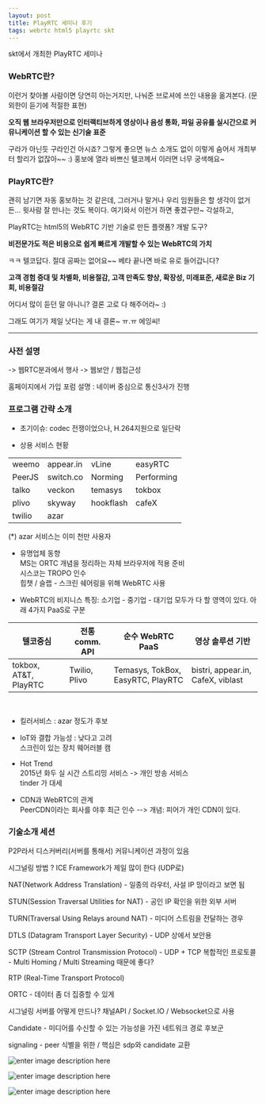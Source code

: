 ```yaml
--- 
layout: post 
title: PlayRTC 세미나 후기 
tags: webrtc html5 playrtc skt 
---
```

skt에서 개최한 PlayRTC 세미나  

### WebRTC란? 

이런거 찾아볼 사람이면 당연히 아는거지만, 나눠준 브로셔에 쓰인 내용을 옮겨본다. (문외한이 듣기에 적절한 표현)

**오직 웹 브라우저만으로 인터랙티브하게 영상이나 음성 통화, 파일 공유를 실시간으로 커뮤니케이션 할 수 있는 신기술 표준**  

구라가 아닌듯 구라인건 아시죠? 그렇게 좋으면 뉴스 소개도 없이 이렇게 숨어서 개최부터 할리가 없잖아~~ :) 홍보에 열라 바쁘신 텔코께서 이러면 너무 궁색해요~

### PlayRTC란?

괜히 남기면 자동 홍보하는 것 같은데, 그러거나 말거나 우리 임원들은 할 생각이 없거든... 윗사람 잘 만나는 것도 복이다. 여기와서 이런거 하면 좋겠구만~ 각설하고,

PlayRTC는 html5의 WebRTC 기반 기술로 만든 플랫폼? 개발 도구?  

**비전문가도 적은 비용으로 쉽게 빠르게 개발할 수 있는 WebRTC의 가치**  

ㅋㅋ 텔코답다. 절대 공짜는 없어요~~ 베타 끝나면 바로 유로 들어갑니다? 

**고객 경험 증대 및 차별화, 비용절감, 고객 만족도 향상, 확장성, 미래표준, 새로운 Biz 기회, 비용절감**  

어디서 많이 듣던 말 아니니? 결론 고로 다 해주어라~ :)

그래도 여기가 제일 낫다는 게 내 결론~ ㅠ.ㅠ 에잉씨! 

-------

### 사전 설명

-> 웹RTC분과에서 행사
-> 웹보안 / 웹접근성 

홈페이지에서 가입 
포럼 설명 : 네이버 중심으로 통신3사가 진행  

### 프로그램 간략 소개
 
- 초기이슈: codec 전쟁이었으나, H.264지원으로 일단락  

- 상용 서비스 현황  

|||||
  ------- | ------------ | ------- | ----
|   weemo  | appear.in    | vLine       |easyRTC     |
| PeerJS | switch.co | Norming |Performing |  
|   talko  | veckon    | temasys       |tokbox     | 
| plivo | skyway | hookflash |cafeX |  
| twilio | azar | ||  
 (*) azar 서비스는 이미 천만 사용자   

 - 유명업체 동향  
MS는 ORTC 개념을 정리하는 자체 브라우저에 적용 준비   
시스코는 TROPO 인수  
힙챗 / 슬랩 - 스크린 쉐어링을 위해 WebRTC 사용   

 - WebRTC의 비지니스 특징: 소기업 - 중기업 - 대기업 모두가 다 할 영역이 있다. 아래 4가지 PaaS로 구분  

|   텔코중심  | 전통 comm. API    | 순수 WebRTC PaaS |영상 솔루션 기반     |
  ------- | ------------ | ------- | ----
| tokbox, AT&T, PlayRTC | Twilio, Plivo | Temasys, TokBox, EasyRTC, PlayRTC |bistri, appear.in, CafeX, viblast |  
<br />  

 - 킬러서비스 : azar 정도가 후보 

 - IoT와 결합 가능성 : 낮다고 고려  
스크린이 있는 장치
웨어러블 캠   

 - Hot Trend  
 2015년 화두 실 시간 스트리밍 서비스 -> 개인 방송 서비스  
tinder 가 대세  

 - CDN과 WebRTC의 관계    
PeerCDN이라는 회사를 야후 최근 인수 --> 개념: 피어가 개인 CDN이 있다. 

### 기술소개 세션 

P2P라서 디스커버리(서버를 통해서)  커뮤니케이션 과정이 있음 

시그널링 방법 ? ICE Framework가 제일 많이 한다 (UDP로)

NAT(Network Address Translation)  - 일종의 라우터, 사설 IP 망이라고 보면 됨 

STUN(Session Traversal Utilities for NAT) - 공인 IP 확인을 위한 외부 서버

TURN(Traversal Using Relays around NAT) - 미디어 스트림을 전달하는 경우 

DTLS (Datagram Transport Layer Security) - UDP 상에서 보안용

SCTP (Stream Control Transmission Protocol) - UDP + TCP 복합적인 프로토콜 - Multi Homing / Multi Streaming 때문에 좋다? 

RTP (Real-Time Transport Protocol)

ORTC - 데이터 좀 더 집중할 수 있게 

시그널링 서버를 어떻게 만드나? 
채널API / Socket.IO / Websocket으로 사용 

Candidate - 미디어를 수신할 수 있는 가능성을 가진 네트워크 경로 후보군 

signaling - peer 식별을 위한 / 핵심은 sdp와 candidate 교환

![enter image description here](https://lh3.googleusercontent.com/-ajy1sjW-3Nk/VWa5Lt_jG-I/AAAAAAAA7MQ/xVaWu4KFISI/s0/IMG_0692.JPG "Flow Chart at PlayRTC 세미나")

![enter image description here](https://lh3.googleusercontent.com/-NR_EfCypCHs/VWa4cUNFQoI/AAAAAAAA7Lg/wtsZCYCjfi4/s0/IMG_0693.JPG "DataChannel at PlayRTC 세미나")

![enter image description here](https://lh3.googleusercontent.com/-YJJya_ejDLY/VWa5A790IaI/AAAAAAAA7ME/uJNAAfilZWY/s0/IMG_0695.JPG "대용량 파일 보내기 at PlayRTC 세미나")





